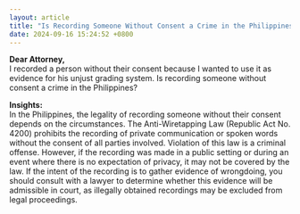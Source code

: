 ```yaml
---
layout: article
title: "Is Recording Someone Without Consent a Crime in the Philippines?"
date: 2024-09-16 15:24:52 +0800
---
```


<p><strong>Dear Attorney,</strong><br>I recorded a person without their consent because I wanted to use it as evidence for his unjust grading system. Is recording someone without consent a crime in the Philippines?</p><p><strong>Insights:</strong><br>In the Philippines, the legality of recording someone without their consent depends on the circumstances. The Anti-Wiretapping Law (Republic Act No. 4200) prohibits the recording of private communication or spoken words without the consent of all parties involved. Violation of this law is a criminal offense. However, if the recording was made in a public setting or during an event where there is no expectation of privacy, it may not be covered by the law. If the intent of the recording is to gather evidence of wrongdoing, you should consult with a lawyer to determine whether this evidence will be admissible in court, as illegally obtained recordings may be excluded from legal proceedings.</p>